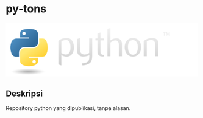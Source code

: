 # py-tons
![result](python-logo.png)
## Deskripsi
Repository python yang dipublikasi, tanpa alasan.
